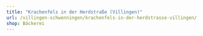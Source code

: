 ```yaml
---
title: "Krachenfels in der Herdstraße (Villingen)"
url: /villingen-schwenningen/krachenfels-in-der-herdstrasse-villingen/
shop: Bäckerei
---
```

